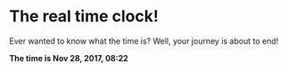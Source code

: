 # The real time clock!

Ever wanted to know what the time is? Well, your journey is about to end!

**The time is Nov 28, 2017, 08:22**